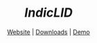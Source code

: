 <div align="center">
	<h1><b><i>IndicLID</i></b></h1>
	<a href="https://ai4bharat.org/indiclid">Website</a> |
	<a href="#download-indiclid-model">Downloads</a> |
	<a href="">Demo</a>
  <br><br>
</div>

